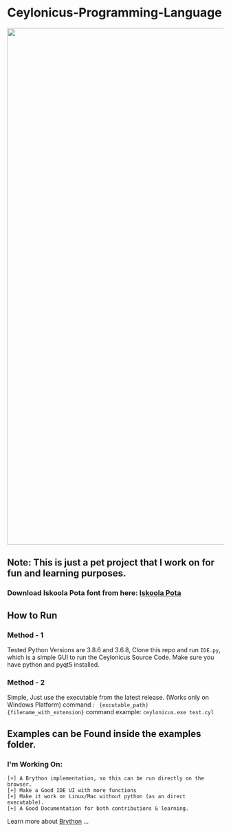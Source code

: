 # Ceylonicus-Programming-Language
<p align="center">
    <img width="1200px" src="https://github.com/RezSat/Ceylonicus/blob/gh-pages/assets/images/logo-1200x268.png"><br/>
  </a>
</p>

## Note: This is just a pet project that I work on for fun and learning purposes.

### Download Iskoola Pota font from here: [Iskoola Pota](https://freefontsdownload.net/free-iskpotab-font-145700.htm)

## How to Run

### Method - 1
Tested Python Versions are 3.8.6 and 3.6.8,
Clone this repo and run `IDE.py`, which is a simple GUI to run the Ceylonicus Source Code. Make sure you have python and pyqt5 installed.

### Method - 2
Simple, Just use the executable from the latest release. (Works only on Windows Platform)
command : ``` {excutable_path} {filename_with_extension}```
command example: ``` ceylonicus.exe test.cyl ```

## Examples can be Found inside the examples folder.

### I'm Working On:
```
[+] A Brython implementation, so this can be run directly on the browser.
[+] Make a Good IDE UI with more functions
[+] Make it work on Linux/Mac without python (as an direct executable).
[+] A Good Documentation for both contributions & learning.
```

Learn more about [Brython](https://brython.info/) ...
